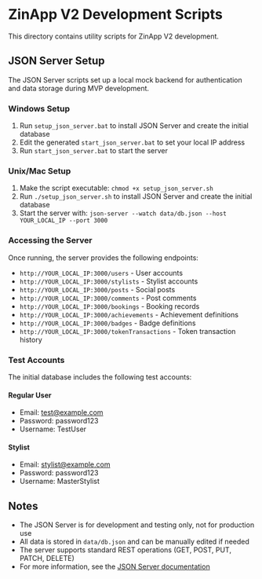 # ZinApp V2 Development Scripts

This directory contains utility scripts for ZinApp V2 development.

## JSON Server Setup

The JSON Server scripts set up a local mock backend for authentication and data storage during MVP development.

### Windows Setup

1. Run `setup_json_server.bat` to install JSON Server and create the initial database
2. Edit the generated `start_json_server.bat` to set your local IP address
3. Run `start_json_server.bat` to start the server

### Unix/Mac Setup

1. Make the script executable: `chmod +x setup_json_server.sh`
2. Run `./setup_json_server.sh` to install JSON Server and create the initial database
3. Start the server with: `json-server --watch data/db.json --host YOUR_LOCAL_IP --port 3000`

### Accessing the Server

Once running, the server provides the following endpoints:

- `http://YOUR_LOCAL_IP:3000/users` - User accounts
- `http://YOUR_LOCAL_IP:3000/stylists` - Stylist accounts
- `http://YOUR_LOCAL_IP:3000/posts` - Social posts
- `http://YOUR_LOCAL_IP:3000/comments` - Post comments
- `http://YOUR_LOCAL_IP:3000/bookings` - Booking records
- `http://YOUR_LOCAL_IP:3000/achievements` - Achievement definitions
- `http://YOUR_LOCAL_IP:3000/badges` - Badge definitions
- `http://YOUR_LOCAL_IP:3000/tokenTransactions` - Token transaction history

### Test Accounts

The initial database includes the following test accounts:

#### Regular User
- Email: test@example.com
- Password: password123
- Username: TestUser

#### Stylist
- Email: stylist@example.com
- Password: password123
- Username: MasterStylist

## Notes

- The JSON Server is for development and testing only, not for production use
- All data is stored in `data/db.json` and can be manually edited if needed
- The server supports standard REST operations (GET, POST, PUT, PATCH, DELETE)
- For more information, see the [JSON Server documentation](https://github.com/typicode/json-server)
